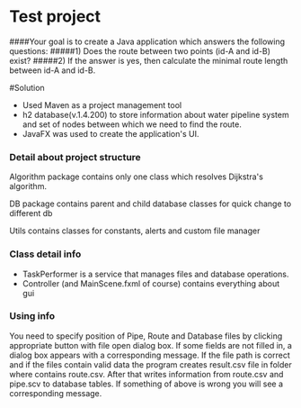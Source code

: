# Test project

####Your goal is to create a Java application which answers the following questions: 
#####1) Does the route between two points (id-A and id-B) exist?
#####2) If the answer is yes, then calculate the minimal route length between id-A and id-B.


#Solution

- Used Maven as a project management tool
 - h2 database(v.1.4.200) to store information about water pipeline system and set of nodes
between which we need to find the route.
 - JavaFX was used to create the application's UI.  


### Detail about project structure
Algorithm package contains only one class which resolves Dijkstra's algorithm.

DB package contains parent and child database classes for quick change to different db

Utils contains classes for constants, alerts and custom file manager

### Class detail info

 - TaskPerformer is a service that manages files and database operations.  
 - Controller (and MainScene.fxml of course) contains everything about gui 
 
 ### Using info
 You need to specify position of Pipe, Route and Database files by clicking 
 appropriate button with file open dialog box. If some fields
 are not filled in, a dialog box appears with a corresponding message.
 If the file path is correct and if the files contain valid data the program 
 creates result.csv file in folder where contains route.csv. After that writes information from
 route.csv and pipe.scv to database tables. If something of above is wrong you will see
 a corresponding message.
 